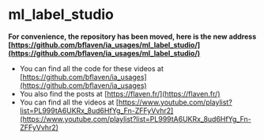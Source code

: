 # ml_label_studio

**For convenience, the repository has been moved, here is the new address
[https://github.com/bflaven/ia_usages/ml_label_studio/](https://github.com/bflaven/ia_usages/ml_label_studio/)**


- You can find all the code for these videos at [https://github.com/bflaven/ia_usages](https://github.com/bflaven/ia_usages)
- You also find the posts at [https://flaven.fr/](https://flaven.fr/)
- You can find all the videos at [https://www.youtube.com/playlist?list=PL999tA6UKRx_8ud6HfYg_Fn-ZFFyVvhr2](https://www.youtube.com/playlist?list=PL999tA6UKRx_8ud6HfYg_Fn-ZFFyVvhr2)

